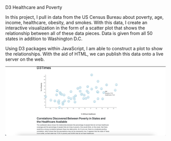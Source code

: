 D3 Healthcare and Poverty

In this project, I pull in data from the US Census Bureau about poverty, age, income, healthcare, obesity, and smokes. With this data, I create an interactive visualization in the form of a scatter plot that shows the relationship between all of these data pieces. Data is given from all 50 states in addition to Washington D.C.

Using D3 packages within JavaScript, I am able to construct a plot to show the relationships. With the aid of HTML, we can publish this data onto a live server on the web.


![](D3_data_journalism/D3viz.png)

